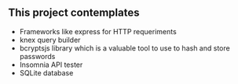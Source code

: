 ## This project contemplates

- Frameworks like express for HTTP requeriments
- knex query builder
- bcryptsjs library which is a valuable tool to use to hash and store passwords
- Insomnia API tester
- SQLite database
